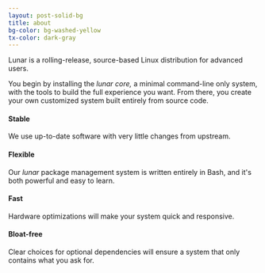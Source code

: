 ```yaml
---
layout: post-solid-bg
title: about
bg-color: bg-washed-yellow
tx-color: dark-gray
---
```


Lunar is a rolling-release, source-based Linux distribution for advanced users.

You begin by installing the _lunar core,_ a minimal command-line only system, with the tools to build the full experience you want. From there, you create your own customized system built entirely from source code.

#### Stable
We use up-to-date software with very little changes from upstream.

#### Flexible
Our _lunar_ package management system is written entirely in Bash, and it's both powerful and easy to learn.

#### Fast
Hardware optimizations will make your system quick and responsive.

#### Bloat-free
Clear choices for optional dependencies will ensure a system that only contains what you ask for.
